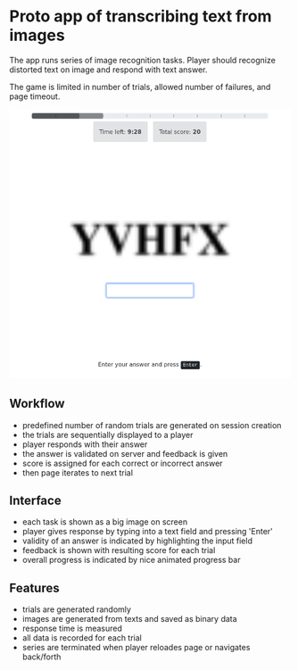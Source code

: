 # Proto app of transcribing text from images

The app runs series of image recognition tasks.
Player should recognize distorted text on image and respond with text answer.

The game is limited in number of trials, allowed number of failures, and page timeout.

![screenshot](../_screenshots/captcha.png)

## Workflow

- predefined number of random trials are generated on session creation
- the trials are sequentially displayed to a player
- player responds with their answer
- the answer is validated on server and feedback is given
- score is assigned for each correct or incorrect answer
- then page iterates to next trial

## Interface

- each task is shown as a big image on screen
- player gives response by typing into a text field and pressing 'Enter'
- validity of an answer is indicated by highlighting the input field
- feedback is shown with resulting score for each trial
- overall progress is indicated by nice animated progress bar

## Features

- trials are generated randomly
- images are generated from texts and saved as binary data
- response time is measured
- all data is recorded for each trial
- series are terminated when player reloades page or navigates back/forth
